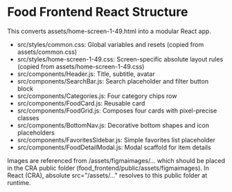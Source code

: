 # Food Frontend React Structure

This converts assets/home-screen-1-49.html into a modular React app.

- src/styles/common.css: Global variables and resets (copied from assets/common.css)
- src/styles/home-screen-1-49.css: Screen-specific absolute layout rules (copied from assets/home-screen-1-49.css)
- src/components/Header.js: Title, subtitle, avatar
- src/components/SearchBar.js: Search placeholder and filter button block
- src/components/Categories.js: Four category chips row
- src/components/FoodCard.js: Reusable card
- src/components/FoodGrid.js: Composes four cards with pixel-precise classes
- src/components/BottomNav.js: Decorative bottom shapes and icon placeholders
- src/components/FavoritesSidebar.js: Simple favorites list placeholder
- src/components/FoodDetailModal.js: Modal scaffold for item details

Images are referenced from /assets/figmaimages/... which should be placed in the CRA public folder (food_frontend/public/assets/figmaimages). In React (CRA), absolute src="/assets/..." resolves to this public folder at runtime.
